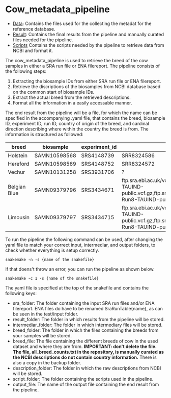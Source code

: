 # Cow_metadata_pipeline

- [Data](data): Contains the files used for the collecting the metadat for the reference database. 
- [Result](result): Contains the final results from the pipeline and manually curated files needed for the pipeline.
- [Scripts](scripts) Contains the scripts needed by the pipeline to retrieve data from NCBI and format it.

The cow_metadata_pipeline is used to retrieve the breed of the cow samples in either a SRA run file or ENA filereport. The pipeline consists of the following steps:

1. Extracting the biosample IDs from either SRA run file or ENA filereport.
2. Retrieve the discriptions of the biosamples from NCBI database based on the common start of biosample IDs.
3. Extract the actual breed from the retrieved descriptions.
4. Format all the information in a easily accessable manner.

The end result from the pipeline will be a file, for which the name can be specified in the accompanying .yaml file, that contains the breed, biosample ID, experiment ID, run ID, country of origin of the breed, and cardinal direction describing where within the country the breed is from. The information is structured as followed:

|breed|biosample|experiment_id|run|country|direction|
| --- | --- | --- | --- | --- | --- |
|Holstein|SAMN10598568|SRS4148739|SRR8324586|US|WHOLE|
Hereford|SAMN10598569|SRS4148752|SRR8324572|GB|CW|
Vechur|SAMN10131258|SRS3931706|?|?|?|
Belgian Blue|SAMN09379796|SRS3434671|ftp.sra.ebi.ac.uk/vol1/ERZ173/ERZ1738264/ChrMT-Run8-TAUIND-public.vcf.gz,ftp.sra.ebi.ac.uk/vol1/ERZ173/ERZ1738264/Chr2-Run8-TAUIND-public.vcf.gz|BE|WHOLE|
Limousin|SAMN09379797|SRS3434715|ftp.sra.ebi.ac.uk/vol1/ERZ173/ERZ1738264/ChrMT-Run8-TAUIND-public.vcf.gz,ftp.sra.ebi.ac.uk/vol1/ERZ173/ERZ1738264/Chr2-Run8-TAUIND-public.vcf.gz|FR|CS|

To run the pipeline the following command can be used, after changing the yaml file to match your correct input, intermediar, and output folders, to check whether everything is setup correctly.


	snakemake -n -s {name of the snakefile}


If that doens't throw an error, you can run the pipeline as shown below.


	snakemake -c 1 -s {name of the snakefile}


The yaml file is specified at the top of the snakefile and contains the following keys:

- sra_folder: 
	The folder containing the input SRA run files and/or ENA filereport. ENA files do have to be renamed SraRunTable{name}, as can be seen in the test/input folder.
- result_folder:
	The folder in which results from the pipeline will be stored. 
- intermediar_folder:
	The folder in which intermediary files will be stored.
- breed_folder:
	The folder in which the files containing the breeds from your samples will be stored.
- breed_file:
	The file containing the different breeds of cow in the used dataset and where they are from. **IMPORTANT: don't delete the file. The file, all_breed_counts.txt in the repository, is manually curated as the NCBI descriptions do not contain country information.** There is also a copy in the backup folder.
- description_folder:
	The folder in which the raw descriptions from NCBI will be stored.
- script_folder:
	The folder containing the scripts used in the pipeline.
- output_file: 
	The name of the output file containing the end result from the pipeline.

